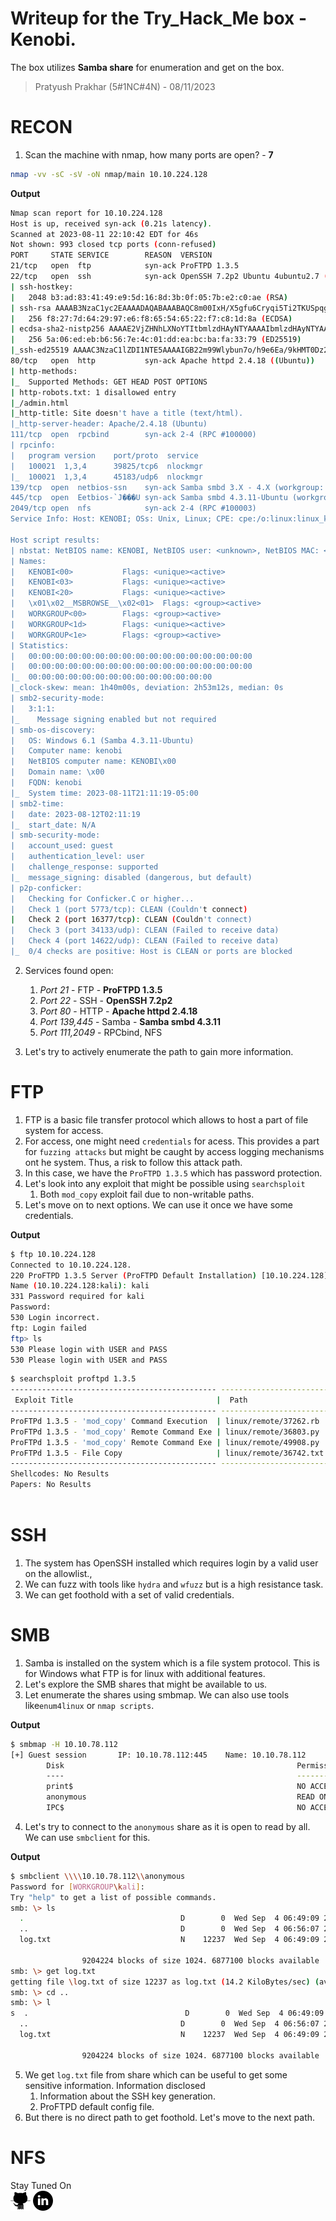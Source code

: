 # Writeup for the Try_Hack_Me box - Kenobi. 

The box utilizes **Samba share** for enumeration and get on the box. <ADD details about the privesc>
 
> Pratyush Prakhar (5#1NC#4N) - 08/11/2023

# RECON

1. Scan the machine with nmap, how many ports are open? - **7**

```bash
nmap -vv -sC -sV -oN nmap/main 10.10.224.128
```
**Output**

```bash
Nmap scan report for 10.10.224.128
Host is up, received syn-ack (0.21s latency).
Scanned at 2023-08-11 22:10:42 EDT for 46s
Not shown: 993 closed tcp ports (conn-refused)
PORT     STATE SERVICE        REASON  VERSION
21/tcp   open  ftp            syn-ack ProFTPD 1.3.5
22/tcp   open  ssh            syn-ack OpenSSH 7.2p2 Ubuntu 4ubuntu2.7 (Ubuntu Linux; protocol 2.0)
| ssh-hostkey: 
|   2048 b3:ad:83:41:49:e9:5d:16:8d:3b:0f:05:7b:e2:c0:ae (RSA)
| ssh-rsa AAAAB3NzaC1yc2EAAAADAQABAAABAQC8m00IxH/X5gfu6Cryqi5Ti2TKUSpqgmhreJsfLL8uBJrGAKQApxZ0lq2rKplqVMs+xwlGTuHNZBVeURqvOe9MmkMUOh4ZIXZJ9KNaBoJb27fXIvsS6sgPxSUuaeoWxutGwHHCDUbtqHuMAoSE2Nwl8G+VPc2DbbtSXcpu5c14HUzktDmsnfJo/5TFiRuYR0uqH8oDl6Zy3JSnbYe/QY+AfTpr1q7BDV85b6xP97/1WUTCw54CKUTV25Yc5h615EwQOMPwox94+48JVmgE00T4ARC3l6YWibqY6a5E8BU+fksse35fFCwJhJEk6xplDkeauKklmVqeMysMWdiAQtDj
|   256 f8:27:7d:64:29:97:e6:f8:65:54:65:22:f7:c8:1d:8a (ECDSA)
| ecdsa-sha2-nistp256 AAAAE2VjZHNhLXNoYTItbmlzdHAyNTYAAAAIbmlzdHAyNTYAAABBBBpJvoJrIaQeGsbHE9vuz4iUyrUahyfHhN7wq9z3uce9F+Cdeme1O+vIfBkmjQJKWZ3vmezLSebtW3VRxKKH3n8=
|   256 5a:06:ed:eb:b6:56:7e:4c:01:dd:ea:bc:ba:fa:33:79 (ED25519)
|_ssh-ed25519 AAAAC3NzaC1lZDI1NTE5AAAAIGB22m99Wlybun7o/h9e6Ea/9kHMT0Dz2GqSodFqIWDi
80/tcp   open  http           syn-ack Apache httpd 2.4.18 ((Ubuntu))
| http-methods: 
|_  Supported Methods: GET HEAD POST OPTIONS
| http-robots.txt: 1 disallowed entry 
|_/admin.html
|_http-title: Site doesn't have a title (text/html).
|_http-server-header: Apache/2.4.18 (Ubuntu)
111/tcp  open  rpcbind        syn-ack 2-4 (RPC #100000)
| rpcinfo: 
|   program version    port/proto  service
|   100021  1,3,4      39825/tcp6  nlockmgr
|_  100021  1,3,4      45183/udp6  nlockmgr
139/tcp  open  netbios-ssn    syn-ack Samba smbd 3.X - 4.X (workgroup: WORKGROUP)
445/tcp  open  Eetbios-`J���U syn-ack Samba smbd 4.3.11-Ubuntu (workgroup: WORKGROUP)
2049/tcp open  nfs            syn-ack 2-4 (RPC #100003)
Service Info: Host: KENOBI; OSs: Unix, Linux; CPE: cpe:/o:linux:linux_kernel

Host script results:
| nbstat: NetBIOS name: KENOBI, NetBIOS user: <unknown>, NetBIOS MAC: <unknown> (unknown)
| Names:
|   KENOBI<00>           Flags: <unique><active>
|   KENOBI<03>           Flags: <unique><active>
|   KENOBI<20>           Flags: <unique><active>
|   \x01\x02__MSBROWSE__\x02<01>  Flags: <group><active>
|   WORKGROUP<00>        Flags: <group><active>
|   WORKGROUP<1d>        Flags: <unique><active>
|   WORKGROUP<1e>        Flags: <group><active>
| Statistics:
|   00:00:00:00:00:00:00:00:00:00:00:00:00:00:00:00:00
|   00:00:00:00:00:00:00:00:00:00:00:00:00:00:00:00:00
|_  00:00:00:00:00:00:00:00:00:00:00:00:00:00
|_clock-skew: mean: 1h40m00s, deviation: 2h53m12s, median: 0s
| smb2-security-mode: 
|   3:1:1: 
|_    Message signing enabled but not required
| smb-os-discovery: 
|   OS: Windows 6.1 (Samba 4.3.11-Ubuntu)
|   Computer name: kenobi
|   NetBIOS computer name: KENOBI\x00
|   Domain name: \x00
|   FQDN: kenobi
|_  System time: 2023-08-11T21:11:19-05:00
| smb2-time: 
|   date: 2023-08-12T02:11:19
|_  start_date: N/A
| smb-security-mode: 
|   account_used: guest
|   authentication_level: user
|   challenge_response: supported
|_  message_signing: disabled (dangerous, but default)
| p2p-conficker: 
|   Checking for Conficker.C or higher...
|   Check 1 (port 5773/tcp): CLEAN (Couldn't connect)
|   Check 2 (port 16377/tcp): CLEAN (Couldn't connect)
|   Check 3 (port 34133/udp): CLEAN (Failed to receive data)
|   Check 4 (port 14622/udp): CLEAN (Failed to receive data)
|_  0/4 checks are positive: Host is CLEAN or ports are blocked
```

2. Services found open:
   1. *Port 21* - FTP - **ProFTPD 1.3.5**
   2. *Port 22* - SSH - **OpenSSH 7.2p2**
   3. *Port 80* - HTTP - **Apache httpd 2.4.18**
   4. *Port 139,445* - Samba - **Samba smbd 4.3.11**
   5. *Port 111,2049* - RPCbind, NFS

3. Let's try to actively enumerate the path to gain more information.

# FTP

1. FTP is a basic file transfer protocol which allows to host a part of file system for access. 
2. For access, one might need `credentials` for acess. This provides a part for `fuzzing attacks` but might be caught by access logging mechanisms ont he system. Thus, a risk to follow this attack path. 
3. In this case, we have the `ProFTPD 1.3.5` which has password protection.
4. Let's look into any exploit that might be possible using `searchsploit` 
   1. Both `mod_copy` exploit fail due to non-writable paths.
5. Let's move on to next options. We can use it once we have some credentials.

**Output**

```bash
$ ftp 10.10.224.128   
Connected to 10.10.224.128.
220 ProFTPD 1.3.5 Server (ProFTPD Default Installation) [10.10.224.128]
Name (10.10.224.128:kali): kali
331 Password required for kali
Password: 
530 Login incorrect.
ftp: Login failed
ftp> ls
530 Please login with USER and PASS
530 Please login with USER and PASS
```

```bash
$ searchsploit proftpd 1.3.5
---------------------------------------------- ---------------------------------
 Exploit Title                                |  Path
---------------------------------------------- ---------------------------------
ProFTPd 1.3.5 - 'mod_copy' Command Execution  | linux/remote/37262.rb
ProFTPd 1.3.5 - 'mod_copy' Remote Command Exe | linux/remote/36803.py
ProFTPd 1.3.5 - 'mod_copy' Remote Command Exe | linux/remote/49908.py
ProFTPd 1.3.5 - File Copy                     | linux/remote/36742.txt
---------------------------------------------- ---------------------------------
Shellcodes: No Results
Papers: No Results
                    
```

# SSH

1. The system has OpenSSH installed which requires login by a valid user on the allowlist.,
2. We can fuzz with tools like `hydra` and `wfuzz` but is a high resistance task. 
3. We can get foothold with a set of valid credentials.


# SMB

1. Samba is installed on the system which is a file system protocol. This is for Windows what FTP is for linux with additional features.
2. Let's explore the SMB shares that might be available to us.
3. Let enumerate the shares using smbmap. We can also use tools like`enum4linux` or `nmap scripts`. 

**Output**

```bash
$ smbmap -H 10.10.78.112
[+] Guest session       IP: 10.10.78.112:445    Name: 10.10.78.112                                      
        Disk                                                    Permissions    Comment
        ----                                                    -----------    -------
        print$                                                  NO ACCESS      Printer Drivers
        anonymous                                               READ ONLY
        IPC$                                                    NO ACCESS      IPC Service (kenobi server (Samba, Ubuntu))
```

4. Let's try to connect to the `anonymous` share as it is open to read by all. We can use `smbclient` for this.
 
**Output**

```bash
$ smbclient \\\\10.10.78.112\\anonymous
Password for [WORKGROUP\kali]:
Try "help" to get a list of possible commands.
smb: \> ls
  .                                   D        0  Wed Sep  4 06:49:09 2019
  ..                                  D        0  Wed Sep  4 06:56:07 2019
  log.txt                             N    12237  Wed Sep  4 06:49:09 2019

                9204224 blocks of size 1024. 6877100 blocks available
smb: \> get log.txt
getting file \log.txt of size 12237 as log.txt (14.2 KiloBytes/sec) (average 14.2 KiloBytes/sec)
smb: \> cd ..
smb: \> l
s  .                                   D        0  Wed Sep  4 06:49:09 2019
  ..                                  D        0  Wed Sep  4 06:56:07 2019
  log.txt                             N    12237  Wed Sep  4 06:49:09 2019

                9204224 blocks of size 1024. 6877100 blocks available
```
5. We get `log.txt` file from share which can be useful to get some sensitive information. Information disclosed
   1. Information about the SSH key generation.
   2. ProFTPD default config file.
6. But there is no direct path to get foothold. Let's move to the next path.


# NFS


Stay Tuned On\
[![alt text](https://github.com/pratty010/Boxes/blob/master/Try_Hack_Me/Mr_Robot_CTF/images/Github.png)](https://github.com/pratty010/Boxes)   [![alt text](https://github.com/pratty010/Boxes/blob/master/Try_Hack_Me/Mr_Robot_CTF/images/LinkedIn.png)](https://www.linkedin.com/in/pratyush-prakhar/)
